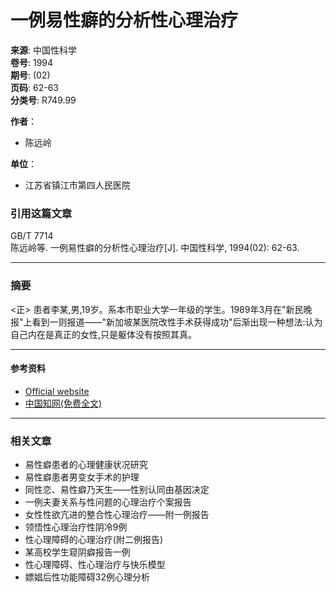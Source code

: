 # 一例易性癖的分析性心理治疗

**来源**: 中国性科学  
**卷号**: 1994  
**期号**: (02)  
**页码**: 62-63  
**分类号**: R749.99  

**作者**：  
- 陈远岭 

**单位**：  
- 江苏省镇江市第四人民医院  

### **引用这篇文章**

GB/T 7714  
陈远岭等. 一例易性癖的分析性心理治疗\[J\]. 中国性科学, 1994(02): 62-63.

---

### **摘要**

<正> 患者李某,男,19岁。系本市职业大学一年级的学生。1989年3月在"新民晚报"上看到一则报道——"新加坡某医院改性手术获得成功"后渐出现一种想法:认为自己内在是真正的女性,只是躯体没有按照其真。

---

#### 参考资料

- [Official website](http://www.zgxkxzzs.com)
- [中国知网(免费全文)](http://kns.cnki.net/KCMS/detail/detail.aspx?filename=XKXZ199402018&DBName=cjfqtotal&dbcode=cjfq)

---

### **相关文章**

- 易性癖患者的心理健康状况研究
- 易性癖患者男变女手术的护理
- 同性恋、易性癖乃天生——性别认同由基因决定
- 一例夫妻关系与性问题的心理治疗个案报告
- 女性性欲亢进的整合性心理治疗——附一例报告
- 领悟性心理治疗性阴冷9例
- 性心理障碍的心理治疗(附二例报告)
- 某高校学生窥阴癖报告一例
- 性心理障碍、性心理治疗与快乐模型
- 嫖娼后性功能障碍32例心理分析